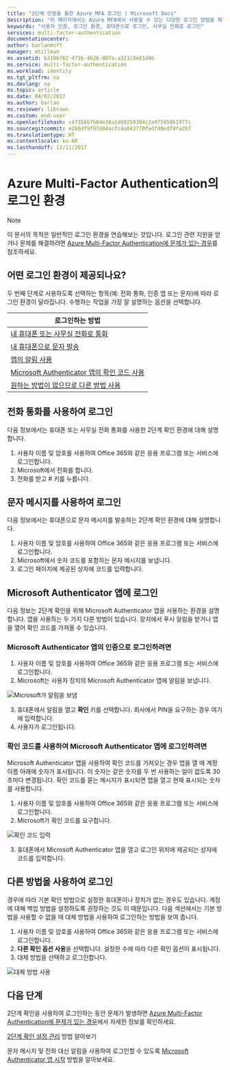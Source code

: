 ```yaml
---
title: "2단계 인증을 통한 Azure MFA 로그인 | Microsoft Docs"
description: "이 페이지에서는 Azure MFA에서 사용할 수 있는 다양한 로그인 방법을 확인할 수 있는 위치에 대한 지침을 제공합니다."
keywords: "사용자 인증, 로그인 환경, 휴대폰으로 로그인, 사무실 전화로 로그인"
services: multi-factor-authentication
documentationcenter: 
author: barlanmsft
manager: mtillman
ms.assetid: b310b762-471b-4b26-887a-a321c9e81d46
ms.service: multi-factor-authentication
ms.workload: identity
ms.tgt_pltfrm: na
ms.devlang: na
ms.topic: article
ms.date: 04/02/2017
ms.author: barlan
ms.reviewer: librown
ms.custom: end-user
ms.openlocfilehash: c47356b7b84e38a1db9259304c2a975958b1977c
ms.sourcegitcommit: e266df9f97d04acfc4a843770fadfd8edf4fa2b7
ms.translationtype: HT
ms.contentlocale: ko-KR
ms.lasthandoff: 12/11/2017
---
```

# <a name="the-sign-in-experience-with-azure-multi-factor-authentication"></a>Azure Multi-Factor Authentication의 로그인 환경
> [!NOTE]
> 이 문서의 목적은 일반적인 로그인 환경을 연습해보는 것입니다. 로그인 관련 지원을 얻거나 문제를 해결하려면 [Azure Multi-Factor Authentication에 문제가 있는 경우](multi-factor-authentication-end-user-troubleshoot.md)를 참조하세요.

## <a name="what-will-your-sign-in-experience-be"></a>어떤 로그인 환경이 제공되나요?
두 번째 단계로 사용하도록 선택하는 항목(예: 전화 통화, 인증 앱 또는 문자)에 따라 로그인 환경이 달라집니다. 수행하는 작업을 가장 잘 설명하는 옵션을 선택합니다.

| 로그인하는 방법 |
| --- |
| [내 휴대폰 또는 사무실 전화로 통화](#signing-in-with-a-phone-call) |
| [내 휴대폰으로 문자 발송](#signing-in-with-a-text-message)
| [ 앱의 알림 사용](#signing-in-with-the-microsoft-authenticator-app-using-notification) |
| [Microsoft Authenticator 앱의 확인 코드 사용](#signing-in-with-the-microsoft-authenticator-app-using-verification-code) |
| [원하는 방법이 없으므로 다른 방법 사용](#signing-in-with-an-alternate-method) |

## <a name="signing-in-with-a-phone-call"></a>전화 통화를 사용하여 로그인
다음 정보에서는 휴대폰 또는 사무실 전화 통화를 사용한 2단계 확인 환경에 대해 설명합니다.

1. 사용자 이름 및 암호를 사용하여 Office 365와 같은 응용 프로그램 또는 서비스에 로그인합니다.  
2. Microsoft에서 전화를 합니다.  
3. 전화를 받고 # 키를 누릅니다.  

## <a name="signing-in-with-a-text-message"></a>문자 메시지를 사용하여 로그인
다음 정보에서는 휴대폰으로 문자 메시지를 발송하는 2단계 확인 환경에 대해 설명합니다.

1. 사용자 이름 및 암호를 사용하여 Office 365와 같은 응용 프로그램 또는 서비스에 로그인합니다.
2. Microsoft에서 숫자 코드를 포함하는 문자 메시지를 보냅니다.
3. 로그인 페이지에 제공된 상자에 코드를 입력합니다.

## <a name="signing-in-with-the-microsoft-authenticator-app"></a>Microsoft Authenticator 앱에 로그인
다음 정보는 2단계 확인을 위해 Microsoft Authenticator 앱을 사용하는 환경을 설명합니다. 앱을 사용하는 두 가지 다른 방법이 있습니다. 장치에서 푸시 알림을 받거나 앱을 열어 확인 코드를 가져올 수 있습니다.

### <a name="to-sign-in-with-a-notification-from-the-microsoft-authenticator-app"></a>Microsoft Authenticator 앱의 인증으로 로그인하려면
1. 사용자 이름 및 암호를 사용하여 Office 365와 같은 응용 프로그램 또는 서비스에 로그인합니다.
2. Microsoft는 사용자 장치의 Microsoft Authenticator 앱에 알림을 보냅니다.

  ![Microsoft가 알림을 보냄](./media/multi-factor-authentication-end-user-signin/notify.png)

3. 휴대폰에서 알림을 열고 **확인** 키를 선택합니다. 회사에서 PIN을 요구하는 경우 여기에 입력합니다.
4. 사용자가 로그인됩니다.

### <a name="to-sign-in-using-a-verification-code-with-the-microsoft-authenticator-app"></a>확인 코드를 사용하여 Microsoft Authenticator 앱에 로그인하려면

Microsoft Authenticator 앱을 사용하여 확인 코드를 가져오는 경우 앱을 열 때 계정 이름 아래에 숫자가 표시됩니다. 이 숫자는 같은 숫자를 두 번 사용하는 일이 없도록 30초마다 변경됩니다. 확인 코드를 묻는 메시지가 표시되면 앱을 열고 현재 표시되는 숫자를 사용합니다.

1. 사용자 이름 및 암호를 사용하여 Office 365와 같은 응용 프로그램 또는 서비스에 로그인합니다.
2. Microsoft가 확인 코드를 요구합니다.

  ![확인 코드 입력](./media/multi-factor-authentication-end-user-signin/verify3.png)

3. 휴대폰에서 Microsoft Authenticator 앱을 열고 로그인 위치에 제공되는 상자에 코드를 입력합니다.

## <a name="signing-in-with-an-alternate-method"></a>다른 방법을 사용하여 로그인
경우에 따라 기본 확인 방법으로 설정한 휴대폰이나 장치가 없는 경우도 있습니다. 계정에 대해 백업 방법을 설정하도록 권장하는 것도 이 때문입니다. 다음 섹션에서는 기본 방법을 사용할 수 없을 때 대체 방법을 사용하여 로그인하는 방법을 보여 줍니다.

1. 사용자 이름 및 암호를 사용하여 Office 365와 같은 응용 프로그램 또는 서비스에 로그인합니다.
2. **다른 확인 옵션 사용**을 선택합니다. 설정한 수에 따라 다른 확인 옵션이 표시됩니다.
3. 대체 방법을 선택하고 로그인합니다.

  ![대체 방법 사용](./media/multi-factor-authentication-end-user-signin/alt.png)

## <a name="next-steps"></a>다음 단계

2단계 확인을 사용하여 로그인하는 동안 문제가 발생하면 [Azure Multi-Factor Authentication에 문제가 있는 경우](multi-factor-authentication-end-user-troubleshoot.md)에서 자세한 정보를 확인하세요.

[2단계 확인 설정 관리](multi-factor-authentication-end-user-manage-settings.md) 방법 알아보기

문자 메시지 및 전화 대신 알림을 사용하여 로그인할 수 있도록 [Microsoft Authenticator 앱 시작](microsoft-authenticator-app-how-to.md) 방법을 알아보세요.
